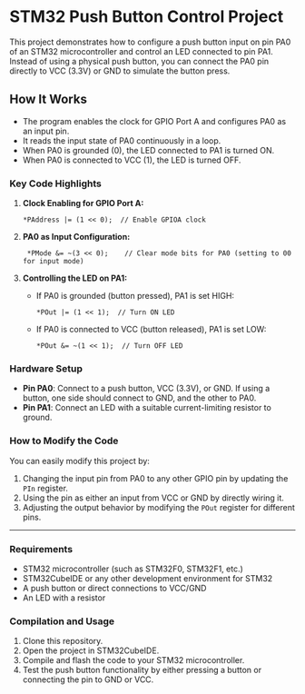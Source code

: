 # STM32 Push Button Control Project

This project demonstrates how to configure a push button input on pin PA0 of an STM32 microcontroller and control an LED connected to pin PA1. Instead of using a physical push button, you can connect the PA0 pin directly to VCC (3.3V) or GND to simulate the button press.

## How It Works
- The program enables the clock for GPIO Port A and configures PA0 as an input pin.
- It reads the input state of PA0 continuously in a loop.
- When PA0 is grounded (0), the LED connected to PA1 is turned ON.
- When PA0 is connected to VCC (1), the LED is turned OFF.

### Key Code Highlights
1. **Clock Enabling for GPIO Port A:**

       *PAddress |= (1 << 0);  // Enable GPIOA clock

2. **PA0 as Input Configuration:**

        *PMode &= ~(3 << 0);    // Clear mode bits for PA0 (setting to 00 for input mode)

4. **Controlling the LED on PA1:**
   - If PA0 is grounded (button pressed), PA1 is set HIGH:

         *POut |= (1 << 1);  // Turn ON LED
     
   - If PA0 is connected to VCC (button released), PA1 is set LOW:

         *POut &= ~(1 << 1);  // Turn OFF LED

### Hardware Setup
- **Pin PA0**: Connect to a push button, VCC (3.3V), or GND. If using a button, one side should connect to GND, and the other to PA0.
- **Pin PA1**: Connect an LED with a suitable current-limiting resistor to ground.

### How to Modify the Code
You can easily modify this project by:
1. Changing the input pin from PA0 to any other GPIO pin by updating the `PIn` register.
2. Using the pin as either an input from VCC or GND by directly wiring it.
3. Adjusting the output behavior by modifying the `POut` register for different pins.

---

### Requirements
- STM32 microcontroller (such as STM32F0, STM32F1, etc.)
- STM32CubeIDE or any other development environment for STM32
- A push button or direct connections to VCC/GND
- An LED with a resistor

### Compilation and Usage
1. Clone this repository.
2. Open the project in STM32CubeIDE.
3. Compile and flash the code to your STM32 microcontroller.
4. Test the push button functionality by either pressing a button or connecting the pin to GND or VCC.
